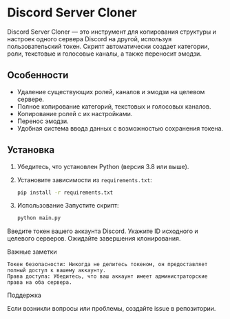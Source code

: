 # Discord Server Cloner

Discord Server Cloner — это инструмент для копирования структуры и настроек одного сервера Discord на другой, используя пользовательский токен. Скрипт автоматически создает категории, роли, текстовые и голосовые каналы, а также переносит эмодзи.

## Особенности
- Удаление существующих ролей, каналов и эмодзи на целевом сервере.
- Полное копирование категорий, текстовых и голосовых каналов.
- Копирование ролей с их настройками.
- Перенос эмодзи.
- Удобная система ввода данных с возможностью сохранения токена.

## Установка

1. Убедитесь, что установлен Python (версия 3.8 или выше).
2. Установите зависимости из `requirements.txt`:
   ```bash
   pip install -r requirements.txt
   ```
3. Использование
Запустите скрипт:

    ``` bash
    python main.py
    ```
    
Введите токен вашего аккаунта Discord.
Укажите ID исходного и целевого серверов.
Ожидайте завершения клонирования.

Важные заметки

    Токен безопасности: Никогда не делитесь токеном, он предоставляет полный доступ к вашему аккаунту.
    Права доступа: Убедитесь, что ваш аккаунт имеет администраторские права на оба сервера.

Поддержка

Если возникли вопросы или проблемы, создайте issue в репозитории.